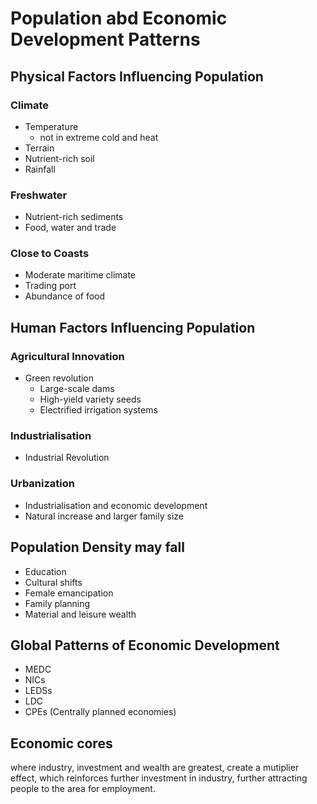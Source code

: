 # Population abd Economic Development Patterns  

## Physical Factors Influencing Population  
### Climate  
* Temperature  
  * not in extreme cold and heat  
* Terrain
* Nutrient-rich soil  
* Rainfall  

### Freshwater
* Nutrient-rich sediments  
* Food, water and trade

### Close to Coasts  
* Moderate maritime climate
* Trading port
* Abundance of food  

## Human Factors Influencing Population  
### Agricultural Innovation  
* Green revolution  
  * Large-scale dams  
  * High-yield variety seeds  
  * Electrified irrigation systems  

### Industrialisation  
* Industrial Revolution  

### Urbanization  
* Industrialisation and economic development  
* Natural increase and larger family size  

## Population Density may fall  
* Education  
* Cultural shifts  
* Female emancipation  
* Family planning  
* Material and leisure wealth  

## Global Patterns of Economic Development  
* MEDC
* NICs
* LEDSs
* LDC
* CPEs (Centrally planned economies)

## Economic cores 
where industry, investment and wealth are greatest, create a mutiplier effect, which reinforces further investment in industry, further attracting people to the area for employment.  

